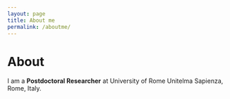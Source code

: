 ```yaml
---
layout: page
title: About me
permalink: /aboutme/
---
```


# About

I am a **Postdoctoral Researcher** at University of Rome Unitelma Sapienza, Rome, Italy.

